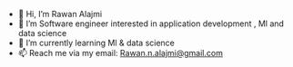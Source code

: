 - 👋 Hi, I’m Rawan Alajmi 
- 👀 I’m Software engineer interested in application development , Ml and data science
- 🌱 I’m currently learning Ml & data science
- 📫 Reach me via my email: Rawan.n.alajmi@gmail.com

<!---
Rawan-NN/Rawan-NN is a ✨ special ✨ repository because its `README.md` (this file) appears on your GitHub profile.
You can click the Preview link to take a look at your changes.
--->
